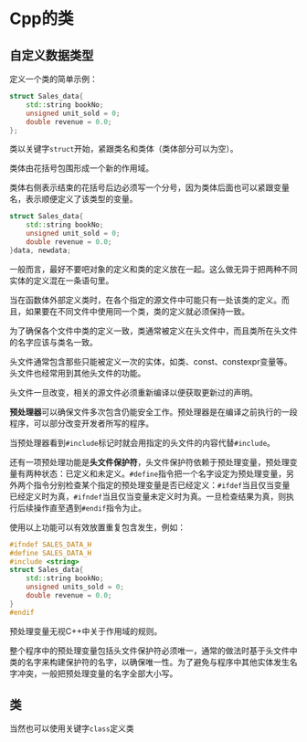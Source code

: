 # Cpp的类



## 自定义数据类型

定义一个类的简单示例：

```c++
struct Sales_data{
    std::string bookNo;
    unsigned unit_sold = 0;
    double revenue = 0.0;
};
```

类以关键字`struct`开始，紧跟类名和类体（类体部分可以为空）。

类体由花括号包围形成一个新的作用域。

类体右侧表示结束的花括号后边必须写一个分号，因为类体后面也可以紧跟变量名，表示顺便定义了该类型的变量。

```c++
struct Sales_data{
    std::string bookNo;
    unsigned unit_sold = 0;
    double revenue = 0.0;
}data, newdata;
```

一般而言，最好不要吧对象的定义和类的定义放在一起。这么做无异于把两种不同实体的定义混在一条语句里。

当在函数体外部定义类时，在各个指定的源文件中可能只有一处该类的定义。而且，如果要在不同文件中使用同一个类，类的定义就必须保持一致。

为了确保各个文件中类的定义一致，类通常被定义在头文件中，而且类所在头文件的名字应该与类名一致。

头文件通常包含那些只能被定义一次的实体，如类、const、constexpr变量等。头文件也经常用到其他头文件的功能。

头文件一旦改变，相关的源文件必须重新编译以便获取更新过的声明。

**预处理器**可以确保文件多次包含仍能安全工作。预处理器是在编译之前执行的一段程序，可以部分改变开发者所写的程序。

当预处理器看到`#include`标记时就会用指定的头文件的内容代替`#include`。

还有一项预处理功能是**头文件保护符**，头文件保护符依赖于预处理变量，预处理变量有两种状态：已定义和未定义。`#define`指令把一个名字设定为预处理变量，另外两个指令分别检查某个指定的预处理变量是否已经定义：`#ifdef`当且仅当变量已经定义时为真，`#ifndef`当且仅当变量未定义时为真。一旦检查结果为真，则执行后续操作直至遇到`#endif`指令为止。

使用以上功能可以有效放置重复包含发生，例如：

```cpp
#ifndef SALES_DATA_H
#define SALES_DATA_H
#include <string>
struct Sales_data{
    std::string bookNo;
    unsigned units_sold = 0;
    double revenue = 0.0;
}
#endif
```

预处理变量无视C++中关于作用域的规则。

整个程序中的预处理变量包括头文件保护符必须唯一，通常的做法时基于头文件中类的名字来构建保护符的名字，以确保唯一性。为了避免与程序中其他实体发生名字冲突，一般把预处理变量的名字全部大小写。



## 类

当然也可以使用关键字`class`定义类

